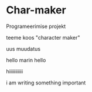 # Char-maker
Programeerimise projekt

teeme koos "character maker"

uus muudatus 

hello marin hello


hiiiiiiiiiii

i am writing something important
